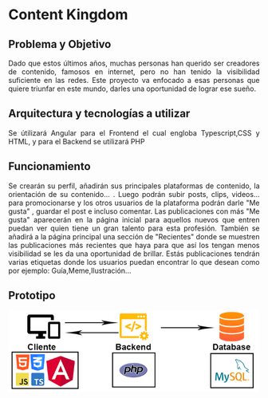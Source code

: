 <div style="text-align: justify">

# Content Kingdom
## Problema y Objetivo
Dado que estos últimos años, muchas personas han querido ser creadores de contenido, famosos en internet, pero no han tenido la visibilidad suficiente en las redes. Este proyecto va enfocado a esas personas que quiere triunfar en este mundo, darles una oportunidad de lograr ese sueño.

## Arquitectura y tecnologías a utilizar
Se útilizará Angular para el Frontend el cual engloba Typescript,CSS y HTML, y para el Backend se utilizará PHP

## Funcionamiento
Se crearán su perfil, añadirán sus principales plataformas de contenido, la orientación de su contenido... . Luego podrán subir posts, clips, videos... para promocionarse y los otros usuarios de la plataforma podrán darle "Me gusta" , guardar el post e incluso comentar. Las publicaciones con más "Me gusta" aparecerán en la página inicial para aquellos nuevos que entren puedan ver quien tiene un gran talento para esta profesión. También se añadirá a la página principal una sección de "Recientes" donde se muestren las publicaciones más recientes que haya para que así los tengan menos visibilidad se les da una oportunidad de brillar.
Estás publicaciones tendrán varias etiquetas donde los usuarios puedan encontrar lo que desean como por ejemplo: Guía,Meme,Ilustración... 

## Prototipo
![](../../img/prototipo.png)

</div>